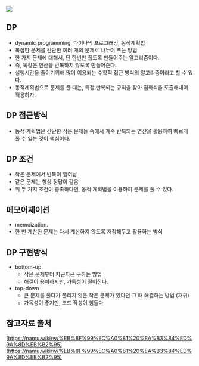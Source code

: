![](https://w.namu.la/s/c72a6f355ce77b072b312cb52dbb116b2b45bb5260ebedf9f79f6b68b0300aeb44ba8ca7bac3cf478a525c4ba6f6e284847b2cbbf61059f7e42ec2ba752508245b72f05df532eb238b00572256b9520a1dd858544bdab9e3648bfb93e75091cc4721cc9005db7f238eef4d829048cd28)

## DP
- dynamic programming, 다이나믹 프로그래밍, 동적계획법
- 복잡한 문제를 간단한 여러 개의 문제로 나누어 푸는 방법
- 한 가지 문제에 대해서, 단 한번만 풀도록 만들어주는 알고리즘이다.
- 즉, 똑같은 연산을 반복하지 않도록 만들어준다.
- 실행시간을 줄이기위해 많이 이용되는 수학적 접근 방식의 알고리즘이라고 할 수 있다.
- 동적계획법으로 문제를 풀 때는, 특정 반복되는 규칙을 찾아 점화식을 도출해내어 적용하자.

## DP 접근방식
- 동적 계획법은 간단한 작은 문제들 속에서 계속 반복되는 연산을 활용하여 빠르게 풀 수 있는 것이 핵심이다.

## DP 조건
- 작은 문제에서 반복이 일어남
- 같은 문제는 항상 정답이 같음
- 위 두 가지 조건이 충족하다면, 동적 계획법을 이용하여 문제를 풀 수 있다.

## 메모이제이션
- memoization.
- 한 번 계산한 문제는 다시 계산하지 않도록 저장해두고 활용하는 방식

## DP 구현방식
- bottom-up
    - 작은 문제부터 차근차근 구하는 방법
    - 해결이 용이하지만, 가독성이 떨어진다.
- top-down
    - 큰 문제를 풀다가 풀리지 않은 작은 문제가 있다면 그 때 해결하는 방법 (재귀)
    - 가독성이 좋지만, 코드 작성이 힘들다
    

## 참고자료 출처
[https://namu.wiki/w/%EB%8F%99%EC%A0%81%20%EA%B3%84%ED%9A%8D%EB%B2%95](https://namu.wiki/w/%EB%8F%99%EC%A0%81%20%EA%B3%84%ED%9A%8D%EB%B2%95)